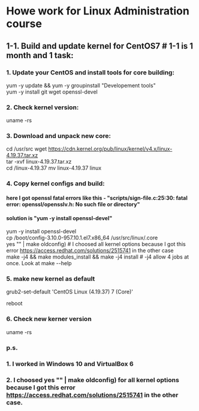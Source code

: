 # Howe work for Linux Administration course #
## 1-1. Build and update kernel for CentOS7 # 1-1 is 1 month and 1 task:

### 1. Update your CentOS and install tools for core building:
yum -y update && yum -y groupinstall "Developement tools"  
yum -y install git wget openssl-devel

### 2. Check kernel version:
uname -rs

### 3. Download and unpack new core:
cd /usr/src
wget https://cdn.kernel.org/pub/linux/kernel/v4.x/linux-4.19.37.tar.xz  
tar -xvf linux-4.19.37.tar.xz  
cd /linux-4.19.37
mv linux-4.19.37 linux

### 4. Copy kernel configs and build:
#### here I got openssl fatal errors like this - "scripts/sign-file.c:25:30: fatal error: openssl/opensslv.h: No such file or directory" 
#### solution is "yum -y install openssl-devel"

yum -y install openssl-devel  
cp /boot/config-3.10.0-957.10.1.el7.x86_64 /usr/src/linux/.core  
yes "" | make oldconfig) # I choosed all kernel options because I got this error https://access.redhat.com/solutions/2515741 in the other case  
make -j4 && make modules_install && make -j4 install # -j4 allow 4 jobs at once. Look at make --help

### 5. make new kernel as default

grub2-set-default 'CentOS Linux (4.19.37) 7 (Core)'

reboot

### 6. Check new kerner version

uname -rs

### p.s.
### 1. I worked in Windows 10 and VirtualBox 6
### 2. I choosed yes "" | make oldconfig) for all kernel options because I got this error https://access.redhat.com/solutions/2515741 in the other case.

